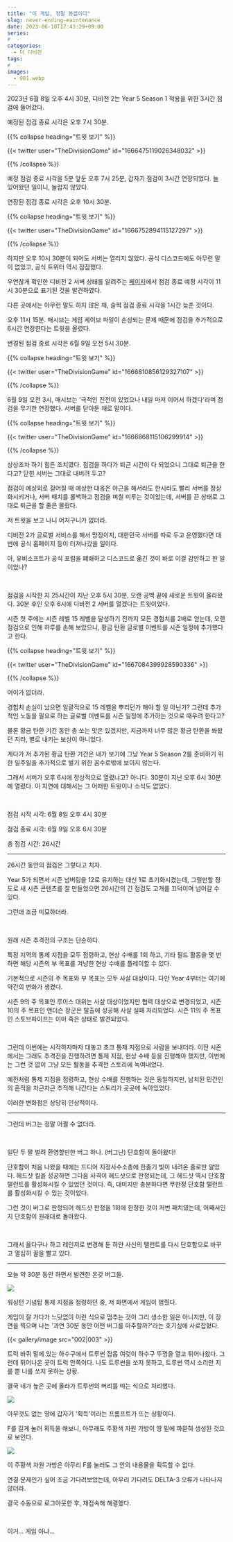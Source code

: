 ```yaml
---
title: "이 게임, 정말 똥겜이다"
slug: never-ending-maintenance
date: 2023-06-10T17:43:29+09:00
series:
#  - 
categories:
  - 더 디비전
tags:
#  - 
images:
  - 001.webp
---
```


2023년 6월 8일 오후 4시 30분, 디비전 2는 Year 5 Season 1 적용을 위한 3시간 점검에 들어갔다.

예정된 점검 종료 시각은 오후 7시 30분.

{{% collapse heading="트윗 보기" %}}

{{< twitter user="TheDivisionGame" id="1666475119026348032" >}}

{{% /collapse %}}

예정 점검 종료 시각을 5분 앞둔 오후 7시 25분, 갑자기 점검이 3시간 연장되었다. 늘 있어왔던 일이니, 놀랍지 않았다.

연장된 점검 종료 시각은 오후 10시 30분.

{{% collapse heading="트윗 보기" %}}

{{< twitter user="TheDivisionGame" id="1666752894115127297" >}}

{{% /collapse %}}

하지만 오후 10시 30분이 되어도 서버는 열리지 않았다. 공식 디스코드에도 아무런 말이 없었고, 공식 트위터 역시 잠잠했다.

우연찮게 확인한 디비전 2 서버 상태를 알려주는 [페이지](https://ubistatic-a.akamaihd.net/0115/tctd2/status.html)에서 점검 종료 예정 시각이 11시 30분으로 표기된 것을 발견하였다.

다른 곳에서는 아무런 말도 하지 않은 채, 슬쩍 점검 종료 시각을 1시간 늦춘 것이다.

오후 11시 15분. 매시브는 게임 세이브 파일이 손상되는 문제 때문에 점검을 추가적으로 6시간 연장한다는 트윗을 올렸다.

변경된 점검 종료 시각은 6월 9일 오전 5시 30분.

{{% collapse heading="트윗 보기" %}}

{{< twitter user="TheDivisionGame" id="1666810856129327107" >}}

{{% /collapse %}}

6월 9일 오전 3시, 매시브는 '극적인 진전이 있었으나 내일 마저 이어서 하겠다'라며 점검을 무기한 연장했다. 서버를 닫아둔 채로 말이다.

{{% collapse heading="트윗 보기" %}}

{{< twitter user="TheDivisionGame" id="1666868115106299914" >}}

{{% /collapse %}}

상상조차 하기 힘든 조치였다. 점검을 하다가 퇴근 시간이 다 되었으니 그대로 퇴근을 한다고? 닫힌 서버는 그대로 내버려 두고?

점검이 예상외로 길어질 때 예상한 대응은 야근을 해서라도 한시라도 빨리 서버를 정상화시키거나, 서버 패치를 롤백하고 점검을 며칠 미루는 것이었는데, 서버를 끈 상태로 그대로 퇴근을 할 줄은 몰랐다.

저 트윗을 보고 나니 어처구니가 없더라.

디비전 2가 글로벌 서비스를 해서 망정이지, 대한민국 서버를 따로 두고 운영했다면 대번에 공식 홈페이지 등이 터져나갔을 일이다.

아, 유비소프트가 공식 포럼을 폐쇄하고 디스코드로 옮긴 것이 바로 이걸 감안하고 한 일이었나?

&nbsp;

점검을 시작한 지 25시간이 지난 오후 5시 30분, 오랜 공백 끝에 새로운 트윗이 올라왔다. 30분 후인 오후 6시에 디비전 2 서버를 열겠다는 트윗이었다.

시즌 첫 주에는 시즌 레벨 15 레벨을 달성하기 전까지 모든 경험치를 2배로 얻는데, 오랜 점검으로 인해 하루를 손해 보았으니, 황금 탄환 글로벌 이벤트를 시즌 일정에 추가했다고 한다.

{{% collapse heading="트윗 보기" %}}

{{< twitter user="TheDivisionGame" id="1667084399928590336" >}}

{{% /collapse %}}

어이가 없더라.

경험치 손실이 났으면 일괄적으로 15 레벨을 뿌리던가 해야 할 일 아닌가? 그런데 추가적인 노동을 필요로 하는 글로벌 이벤트를 시즌 일정에 추가하는 것으로 때우려 한다고?

물론 황금 탄환 기간 동안 총 쏘는 맛은 있겠지만, 지금까지 너무 많은 황금 탄환을 쏴왔던 지라, 별로 내키는 보상이 아니었다.

게다가 저 추가된 황금 탄환 기간은 내가 보기에 그냥 Year 5 Season 2를 준비하기 위한 일주일을 추가적으로 벌기 위한 꼼수로밖에 보이지 않는다.

그래서 서버가 오후 6시에 정상적으로 열렸냐고? 아니다. 30분이 지난 오후 6시 30분에 열렸다. 이 지연에 대해서는 그 어떠한 트윗이나 소식도 없었다.

&nbsp;

점검 시작 시각: 6월 8일 오후 4시 30분

점검 종료 시각: 6월 9일 오후 6시 30분

총 점검 시간: 26시간

***

26시간 동안의 점검은 그렇다고 치자.

Year 5가 되면서 시즌 넘버링을 12로 유지하는 대신 1로 초기화시켰는데, 그럴만할 정도로 새 시즌 콘텐츠를 잘 만들었으면 26시간의 긴 점검도 고개를 끄덕이며 넘어갈 수 있다.

그런데 조금 미묘하더라.

&nbsp;

원래 시즌 추격전의 구조는 단순하다.

특정 지역의 통제 지점을 모두 점령하고, 현상 수배를 1회 하고, 기타 필드 활동을 몇 번 하면 해당 시즌의 부 목표를 겨냥한 현상 수배를 플레이할 수 있다.

기본적으로 시즌의 주 목표와 부 목표는 모두 사살 대상이다. 다만 Year 4부터는 여기에 약간의 변화가 생겼다.

시즌 9의 주 목표인 루이스 대위는 사살 대상이었지만 협력 대상으로 변경되었고, 시즌 10의 주 목표인 앤더슨 장군은 탈출에 성공해 사살 실패 처리되었다. 시즌 11의 주 목표인 스토브파이프는 이미 죽은 상태로 발견되었다.

&nbsp;

그런데 이번에는 시작하자마자 대놓고 초크 통제 지점으로 사람을 보내더라. 이전 시즌에서는 그래도 추격전을 진행하려면 통제 지점, 현상 수배 등을 진행해야 했지만, 이번에는 그런 것 없이 그냥 모든 활동을 추격전 스토리에 녹여내었다.

예전처럼 통제 지점을 점령하고, 현상 수배를 진행하는 것은 동일하지만, 납치된 민간인의 흔적을 차근차근 추적해 나간다는 스토리가 곳곳에 녹아있었다.

이러한 변화점은 상당히 인상적이다.

***

그런데 버그는 정말 어쩔 수 없더라.

&nbsp;

일단 두 팔 벌려 환영할만한 버그 하나. (버그난) 단호함이 돌아왔다!

단호함이 처음 나왔을 때에는 드디어 지정사수소총에 한줄기 빛이 내려온 줄로만 알았다. 헤드샷 킬을 성공하면 그다음 사격이 헤드샷으로 판정되는데, 그 헤드샷 역시 단호함 탤런트를 활성화시킬 수 있었던 것이다. 즉, 대미지만 충분하다면 무한정 단호함 탤런트를 활성화시킬 수 있는 것이었다.

그런 것이 버그로 판정되어 헤드샷 판정을 1회에 한정한 것이 저번 패치였는데, 어째서인지 단호함이 원래대로 돌아왔다.

&nbsp;

그래서 옳다구나 하고 레인저로 변경해 둔 하얀 사신의 탤런트를 다시 단호함으로 바꾸고 열심히 꿀을 빨고 있다.

***

오늘 약 30분 동안 하면서 발견한 온갖 버그들.

![](001.webp)

워싱턴 기념탑 통제 지점을 점령하던 중, 저 화면에서 게임이 멈췄다.

게임이 잘 가다가 느닷없이 이런 식으로 멈추는 것이 그리 생소한 일은 아니지만, 이 장면을 찍으며 나는 '과연 30분 동안 어떤 버그를 마주할까?'라는 호기심에 사로잡혔다.

{{< gallery/image src="002|003" >}}

트럭 바퀴 밑에 있는 하수구에서 트루썬 잡몹 여럿이 하수구 뚜껑을 열고 튀어나왔다. 그런데 튀어나온 곳이 트럭 안쪽이다. 나도 트루썬을 쏘지 못하고, 트루썬 역시 소리만 지를 뿐 나를 쏘지 못하는 상황.

결국 내가 높은 곳에 올라가 트루썬의 머리를 따는 식으로 처리했다.

![](004.webp)

아무것도 없는 땅에 갑자기 '획득'이라는 프롬프트가 뜨는 상황이다.

F를 길게 눌러 획득을 해보니, 아무래도 주황색 자원 가방이 땅 밑에 파묻혀 생성된 것으로 보인다.

![](005.webp)

이 주황색 자원 가방은 아무리 F를 눌러도 그 안의 내용물을 획득할 수 없다.

연결 문제인가 싶어 조금 기다려보았는데, 아무리 기다려도 DELTA-3 오류가 나타나지 않더라.

결국 수동으로 로그아웃한 후, 재접속해 해결했다.

&nbsp;

이거... 게임 아냐...
